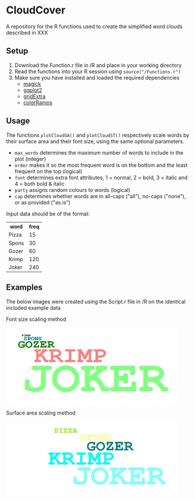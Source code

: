 <!DOCTYPE html>
<html>
<body>
<h1>CloudCover</h1>

<p>A repository for the R functions used to create the simplified word clouds described in XXX</p>

<h2>Setup</h2>

<ol>
	<li>Download the Function.r file in /R and place in your working directory</li>
	<li>Read the functions into your R session using <code>source("/Functions.r")</code></li>
	<li>Make sure you have installed and loaded the required dependencies
	<ul>
		<li><a href="https://cran.r-project.org/web/packages/magick/index.html">magick</a></li>
		<li><a href="https://cran.r-project.org/web/packages/ggplot2/index.html">ggplot2</a></li>
		<li><a href="https://cran.r-project.org/web/packages/gridExtra/index.html">gridExtra</a></li>
		<li><a href="https://cran.r-project.org/web/packages/colorRamps/index.html">colorRamps</a></li>
		</ul>
	</li>
</ol>

<h2>Usage</h2>
<p>The functions <code>plotCloudSA()</code> and <code>plotCloudST()</code> respectively scale words by their surface area and their font size, using the same optional parameters.</p>

<ul>
	<li><code>max_words</code> determines the maximum number of words to include in the plot (integer)</li>
	<li><code>order</code> makes it so the most frequent word is on the bottom and the least frequent on the top (logical)</li>
	<li><code>font</code> determines extra font attributes, 1 = normal, 2 = bold, 3 = italic and 4 = both bold & italic</li>
	<li><code>party</code> assigns random colours to words (logical)</li>
	<li><code>cap</code> determines whether words are in all-caps ("all"), no-caps ("none"), or as provided ("as.is")</li>
</ul>

<p>Input data should be of the format:</p>
<table>
	<tr>
		<th>word</th>
		<th>freq</th>
	</tr>
	<tr>
		<td>Pizza</td>
		<td>15</td>
	</tr>
	<tr>
		<td>Spons</td>
		<td>30</td>
	</tr>
	<tr>
		<td>Gozer</td>
		<td>60</td>
	</tr>
	<tr>
		<td>Krimp</td>
		<td>120</td>
	</tr>
	<tr>
		<td>Joker</td>
		<td>240</td>
	</tr>
</table>

<h2>Examples</h2>
<p>The below images were created using the Script.r file in /R on the identical included example data</p>
<p>Font size scaling method</p>
<img src="/images/ex_font_size.png">
<p>Surface area scaling method</p>
<img src="/images/ex_surface_area.png">

</body>
</html>
